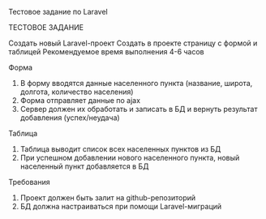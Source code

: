 Тестовое задание по Laravel

ТЕСТОВОЕ ЗАДАНИЕ

Создать новый Laravel-проект
Создать в проекте страницу с формой и таблицей
Рекомендуемое время выполнения 4-6 часов

Форма
1. В форму вводятся данные населенного пункта (название, широта, долгота, количество населения)
2. Форма отправляет данные по ajax
3. Сервер должен их обработать и записать в БД и вернуть результат добавления (успех/неудача)

Таблица
1. Таблица выводит список всех населенных пунктов из БД
2. При успешном добавлении нового населенного пункта, новый населенный пункт добавляется в БД

Требования
1. Проект должен быть залит на github-репозиторий 
2. БД должна настраиваться при помощи Laravel-миграций